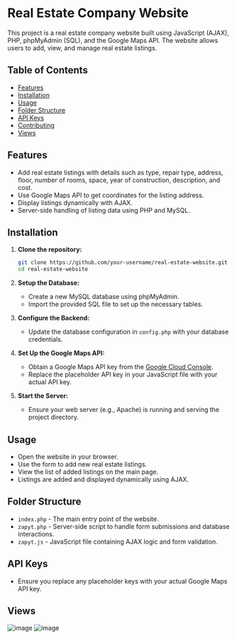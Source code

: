 # Real Estate Company Website

This project is a real estate company website built using JavaScript (AJAX), PHP, phpMyAdmin (SQL), and the Google Maps API. The website allows users to add, view, and manage real estate listings.

## Table of Contents

- [Features](#features)
- [Installation](#installation)
- [Usage](#usage)
- [Folder Structure](#folder-structure)
- [API Keys](#api-keys)
- [Contributing](#contributing)
- [Views](#views)

## Features

- Add real estate listings with details such as type, repair type, address, floor, number of rooms, space, year of construction, description, and cost.
- Use Google Maps API to get coordinates for the listing address.
- Display listings dynamically with AJAX.
- Server-side handling of listing data using PHP and MySQL.

## Installation

1. **Clone the repository:**

    ```sh
    git clone https://github.com/your-username/real-estate-website.git
    cd real-estate-website
    ```

2. **Setup the Database:**

    - Create a new MySQL database using phpMyAdmin.
    - Import the provided SQL file to set up the necessary tables.

3. **Configure the Backend:**

    - Update the database configuration in `config.php` with your database credentials.

4. **Set Up the Google Maps API:**

    - Obtain a Google Maps API key from the [Google Cloud Console](https://console.cloud.google.com/).
    - Replace the placeholder API key in your JavaScript file with your actual API key.

5. **Start the Server:**

    - Ensure your web server (e.g., Apache) is running and serving the project directory.

## Usage

- Open the website in your browser.
- Use the form to add new real estate listings.
- View the list of added listings on the main page.
- Listings are added and displayed dynamically using AJAX.

## Folder Structure

- `index.php` - The main entry point of the website.
- `zapyt.php` - Server-side script to handle form submissions and database interactions.
- `zapyt.js` - JavaScript file containing AJAX logic and form validation.

## API Keys

- Ensure you replace any placeholder keys with your actual Google Maps API key.

## Views

![image](https://github.com/dimon2202/real-estate-agency/assets/114134488/e52ad3cc-83bc-4d6f-9103-85cf9711db8e)
![image](https://github.com/dimon2202/real-estate-agency/assets/114134488/e106f810-1b87-4f13-b441-aadf45e654c4)

